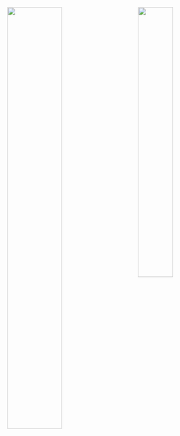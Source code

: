<img align=left width=50% src="https://metrics.lecoq.io/marawan-mogeb?template=terminal&repositories.forks=true&base.metadata=0&languages=1&stars=1&people=1&lines=1&languages.limit=8&languages.threshold=0%25&languages.colors=github&languages.sections=most-used&languages.indepth=false&languages.analysis.timeout=15&languages.categories=markup%2C%20programming&languages.recent.categories=markup%2C%20programming&languages.recent.load=300&languages.recent.days=14&stars.limit=4&people.limit=24&people.identicons=false&people.identicons.hide=false&people.size=28&people.types=followers%2C%20following&people.shuffle=false&config.timezone=Europe%2FAthens" />
<img align=right width=40% src="https://c.tenor.com/AlUkiGkR2j8AAAAM/new-game-ahagon-umiko-programming.gif" />
